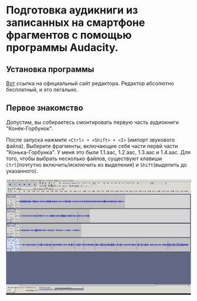 # Подготовка аудикниги из записанных на смартфоне фрагментов с помощью программы Audacity.

## Установка программы

[Вот](https://www.audacityteam.org/) ссылка на официальный сайт редактора. Редактор абсолютно бесплатный, и это легально.

## Первое знакомство

Допустим, вы собираетесь смонтировать первую часть аудиокниги "Конёк-Горбунок".

После запуска нажмите ```<Ctrl> + <Shift> + <I>``` (импорт звукового файла). Выберите фрагменты, включающие себя части первй части "Конька-Горбунка". У меня это были 1.1.aac, 1.2.aac, 1.3.aac и 1.4.aac. Для того, чтобы выбрать несколько файлов, существуют клавиши ```Ctrl```(почтутно включить/исключить из выделения) и ```Shift```(выделить до указанного).

![Импортировали фрагменты](1.png)
